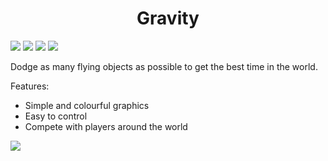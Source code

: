 <h1 align="center"> Gravity</h1>

[![](http://img.shields.io/badge/Swift-3.0-blue.svg)]() [![](http://img.shields.io/badge/iOS-10.0%2B-blue.svg)]()
[![](https://img.shields.io/badge/macOS-10.12%2B-blue.svg)]() [![](http://img.shields.io/badge/tvOS-10.1%2B-blue.svg)]()

Dodge as many flying objects as possible to get the best time in the world.

Features:
- Simple and colourful graphics
- Easy to control
- Compete with players around the world

[![](http://i.imgur.com/ygV2p4w.gif)]()
